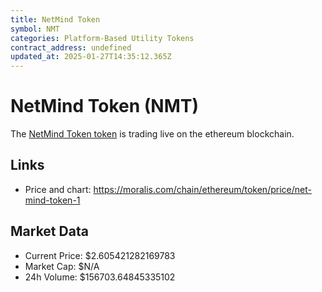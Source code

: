 ```yaml
---
title: NetMind Token
symbol: NMT
categories: Platform-Based Utility Tokens
contract_address: undefined
updated_at: 2025-01-27T14:35:12.365Z
---
```


# NetMind Token (NMT)
The [NetMind Token token](https://moralis.com/chain/ethereum/token/price/net-mind-token-1) is trading live on the ethereum blockchain.

## Links
- Price and chart: https://moralis.com/chain/ethereum/token/price/net-mind-token-1

## Market Data
- Current Price: $2.605421282169783
- Market Cap: $N/A
- 24h Volume: $156703.64845335102
